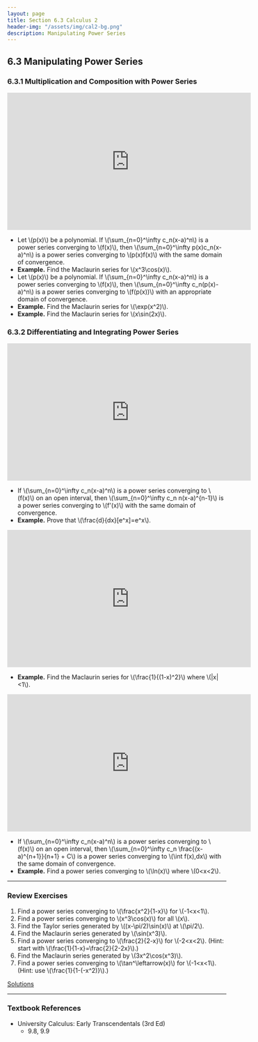 ```yaml
---
layout: page
title: Section 6.3 Calculus 2
header-img: "/assets/img/cal2-bg.png"
description: Manipulating Power Series
---
```


## 6.3 Manipulating Power Series

### 6.3.1 Multiplication and Composition with Power Series

<iframe width="560" height="315" src="https://www.youtube.com/embed/zbl8C8gxtBQ" frameborder="0" allowfullscreen></iframe>

- Let \\(p(x)\\) be a polynomial. If \\(\sum_{n=0}^\infty c_n(x-a)^n\\)
  is a power series converging to \\(f(x)\\), then
  \\(\sum_{n=0}^\infty p(x)c_n(x-a)^n\\) is a power series converging to
  \\(p(x)f(x)\\) with the same domain of convergence.
- **Example.** Find the Maclaurin series for \\(x^3\cos(x)\\).
- Let \\(p(x)\\) be a polynomial. If \\(\sum_{n=0}^\infty c_n(x-a)^n\\)
  is a power series converging to \\(f(x)\\), then
  \\(\sum_{n=0}^\infty c_n(p(x)-a)^n\\) is a power series converging to
  \\(f(p(x))\\) with an appropriate domain of convergence.
- **Example.** Find the Maclaurin series for \\(\exp(x^2)\\).
- **Example.** Find the Maclaurin series for \\(x\sin(2x)\\).

### 6.3.2 Differentiating and Integrating Power Series

<iframe width="560" height="315" src="https://www.youtube.com/embed/Zlw4Of292sc" frameborder="0" allowfullscreen></iframe>

- If \\(\sum_{n=0}^\infty c_n(x-a)^n\\)
  is a power series converging to \\(f(x)\\) on an open interval, then
  \\(\sum_{n=0}^\infty c_n n(x-a)^{n-1}\\) is a power series converging to
  \\(f'(x)\\) with the same domain of convergence.
- **Example.** Prove that \\(\frac{d}{dx}[e^x]=e^x\\).

<iframe width="560" height="315" src="https://www.youtube.com/embed/-i9BAuGl00s" frameborder="0" allowfullscreen></iframe>

- **Example.** Find the Maclaurin series for \\(\frac{1}{(1-x)^2}\\) where
  \\(\|x\|<1\\).

<iframe width="560" height="315" src="https://www.youtube.com/embed/DAZe2yrpeI8" frameborder="0" allowfullscreen></iframe>

- If \\(\sum_{n=0}^\infty c_n(x-a)^n\\)
  is a power series converging to \\(f(x)\\) on an open interval, then
  \\(\sum_{n=0}^\infty c_n \frac{(x-a)^{n+1}}{n+1} + C\\)
  is a power series converging to
  \\(\int f(x)\,dx\\) with the same domain of convergence.
- **Example.** Find a power series converging to \\(\ln(x)\\) where \\(0<x<2\\).

---

### Review Exercises

1.  Find a power series converging to \\(\frac{x^2}{1-x}\\) for
    \\(-1<x<1\\).
1.  Find a power series converging to \\(x^3\cos(x)\\) for all \\(x\\).
1.  Find the Taylor series generated by \\((x-\pi/2)\sin(x)\\) at
    \\(\pi/2\\).
1.  Find the Maclaurin series generated by \\(\sin(x^3)\\).
1.  Find a power series converging to \\(\frac{2}{2-x}\\) for
    \\(-2<x<2\\). (Hint: start with \\(\frac{1}{1-x}=\frac{2}{2-2x}\\).)
1.  Find the Maclaurin series generated by \\(3x^2\cos(x^3)\\).
1.  Find a power series converging to \\(\tan^\leftarrow(x)\\)
    for \\(-1<x<1\\).
    (Hint: use \\(\frac{1}{1-(-x^2)}\\).)

[Solutions](/resources/calculus2/solutions/6.3.pdf)

---

### Textbook References

- University Calculus: Early Transcendentals (3rd Ed)
    - 9.8, 9.9
